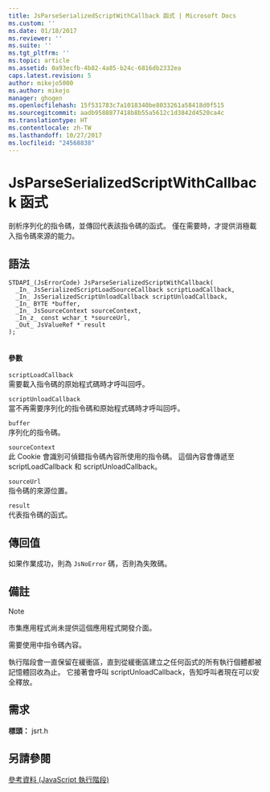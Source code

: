 ```yaml
---
title: JsParseSerializedScriptWithCallback 函式 | Microsoft Docs
ms.custom: ''
ms.date: 01/18/2017
ms.reviewer: ''
ms.suite: ''
ms.tgt_pltfrm: ''
ms.topic: article
ms.assetid: 0a93ecfb-4b82-4a85-b24c-6816db2332ea
caps.latest.revision: 5
author: mikejo5000
ms.author: mikejo
manager: ghogen
ms.openlocfilehash: 15f531783c7a1018340be8033261a58418d0f515
ms.sourcegitcommit: aadb9588877418b8b55a5612c1d3842d4520ca4c
ms.translationtype: HT
ms.contentlocale: zh-TW
ms.lasthandoff: 10/27/2017
ms.locfileid: "24568838"
---
```

# <a name="jsparseserializedscriptwithcallback-function"></a>JsParseSerializedScriptWithCallback 函式
剖析序列化的指令碼，並傳回代表該指令碼的函式。     僅在需要時，才提供消極載入指令碼來源的能力。  
  
## <a name="syntax"></a>語法  
  
```  
STDAPI_(JsErrorCode) JsParseSerializedScriptWithCallback(  
  _In_ JsSerializedScriptLoadSourceCallback scriptLoadCallback,  
  _In_ JsSerializedScriptUnloadCallback scriptUnloadCallback,  
  _In_ BYTE *buffer,  
  _In_ JsSourceContext sourceContext,  
  _In_z_ const wchar_t *sourceUrl,  
  _Out_ JsValueRef * result  
);  
  
```  
  
#### <a name="parameters"></a>參數  
 `scriptLoadCallback`  
 需要載入指令碼的原始程式碼時才呼叫回呼。  
  
 `scriptUnloadCallback`  
 當不再需要序列化的指令碼和原始程式碼時才呼叫回呼。  
  
 `buffer`  
 序列化的指令碼。  
  
 `sourceContext`  
 此 Cookie 會識別可偵錯指令碼內容所使用的指令碼。     這個內容會傳遞至 scriptLoadCallback 和 scriptUnloadCallback。  
  
 `sourceUrl`  
 指令碼的來源位置。  
  
 `result`  
 代表指令碼的函式。  
  
## <a name="return-value"></a>傳回值  
 如果作業成功，則為 `JsNoError` 碼，否則為失敗碼。  
  
## <a name="remarks"></a>備註  
  
> [!NOTE]
>  市集應用程式尚未提供這個應用程式開發介面。  
  
 需要使用中指令碼內容。  
  
 執行階段會一直保留在緩衝區，直到從緩衝區建立之任何函式的所有執行個體都被記憶體回收為止。  它接著會呼叫 scriptUnloadCallback，告知呼叫者現在可以安全釋放。  
  
## <a name="requirements"></a>需求  
 **標頭：** jsrt.h  
  
## <a name="see-also"></a>另請參閱  
 [參考資料 (JavaScript 執行階段)](../chakra-hosting/reference-javascript-runtime.md)